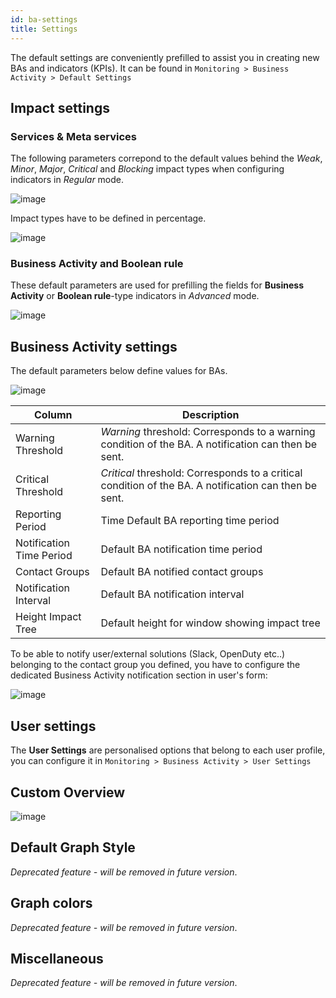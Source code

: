 ```yaml
---
id: ba-settings
title: Settings
---
```


The default settings are conveniently prefilled to assist you in
creating new BAs and indicators (KPIs). It can be found in  `Monitoring > Business Activity > Default Settings`

## Impact settings

### Services & Meta services

The following parameters correpond to the default values behind the
*Weak*, *Minor*, *Major*, *Critical* and *Blocking* impact types when
configuring indicators in *Regular* mode.

![image](assets/service-mapping/guide/list_impacts_basic.png)

Impact types have to be defined in percentage.

![image](assets/service-mapping/guide/impacts_configuration.png)

### Business Activity and Boolean rule

These default parameters are used for prefilling the fields for
**Business Activity** or **Boolean rule**-type indicators in *Advanced*
mode.

![image](assets/service-mapping/guide/impacts_ba_boolean.png)

## Business Activity settings

The default parameters below define values for BAs.

![image](assets/service-mapping/guide/defaut_ba_settings.png)

  Column    | Description
  --------------|--------------------------------------------------------
  Warning Threshold    |    *Warning* threshold: Corresponds to a warning condition of the BA. A notification can then be sent.
  Critical Threshold   |    *Critical* threshold: Corresponds to a critical condition of the BA. A notification can then be sent.
  Reporting Period | Time Default BA reporting time period
  Notification Time Period  | Default BA notification time period
  Contact Groups | Default BA notified contact groups
  Notification Interval | Default BA notification interval
  Height Impact Tree |  Default height for window showing impact tree

To be able to notify user/external solutions (Slack, OpenDuty etc..)
belonging to the contact group you defined, you have to configure the
dedicated Business Activity notification section in user\'s form:

![image](assets/service-mapping/guide/bam_user_notification.png)

## User settings

The **User Settings** are personalised options that belong to each user
profile, you can configure it in `Monitoring > Business Activity > User Settings`

Custom Overview
---------------

![image](assets/service-mapping/guide/user_custom.png)

Default Graph Style
-------------------

*Deprecated feature - will be removed in future version*.

Graph colors
------------

*Deprecated feature - will be removed in future version*.

Miscellaneous
-------------

*Deprecated feature - will be removed in future version*.
